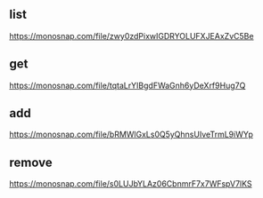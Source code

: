 ## list

https://monosnap.com/file/zwy0zdPixwIGDRYOLUFXJEAxZvC5Be

## get

https://monosnap.com/file/tqtaLrYIBgdFWaGnh6yDeXrf9Hug7Q

## add

https://monosnap.com/file/bRMWlGxLs0Q5yQhnsUIveTrmL9iWYp

## remove

https://monosnap.com/file/s0LUJbYLAz06CbnmrF7x7WFspV7lKS
